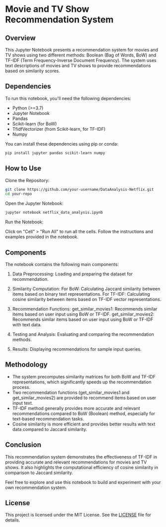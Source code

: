 # Movie and TV Show Recommendation System

## Overview

This Jupyter Notebook presents a recommendation system for movies and TV shows using two different methods: Boolean (Bag of Words, BoW) and TF-IDF (Term Frequency-Inverse Document Frequency). The system uses text descriptions of movies and TV shows to provide recommendations based on similarity scores.

## Dependencies

To run this notebook, you'll need the following dependencies:

- Python (>=3.7)
- Jupyter Notebook
- Pandas
- Scikit-learn (for BoW)
- TfidfVectorizer (from Scikit-learn, for TF-IDF)
- Numpy

You can install these dependencies using pip or conda:

```bash
pip install jupyter pandas scikit-learn numpy
```

## How to Use

Clone the Repository:

```bash
git clone https://github.com/your-username/DataAnalysis-Netflix.git
cd your-repo
```

Open the Jupyter Notebook:

```bash
jupyter notebook netflix_data_analysis.ipynb
```

Run the Notebook:

Click on "Cell" > "Run All" to run all the cells.
Follow the instructions and examples provided in the notebook.

## Components

The notebook contains the following main components:

1. Data Preprocessing: Loading and preparing the dataset for recommendation.

2. Similarity Computation:
For BoW: Calculating Jaccard similarity between items based on binary text representations.
For TF-IDF: Calculating cosine similarity between items based on TF-IDF vector representations.

3. Recommendation Functions:
get_similar_movies1: Recommends similar items based on user input using BoW or TF-IDF.
get_similar_movies2: Recommends similar items based on user input using BoW or TF-IDF with text data.

4. Testing and Analysis: Evaluating and comparing the recommendation methods.

5. Results: Displaying recommendations for sample input queries.

## Methodology

- The system precomputes similarity matrices for both BoW and TF-IDF representations, which significantly speeds up the recommendation process.
- Two recommendation functions (get_similar_movies1 and get_similar_movies2) are provided to recommend items based on user input text.
- TF-IDF method generally provides more accurate and relevant recommendations compared to BoW (Boolean) method, especially for text-based recommendation tasks.
- Cosine similarity is more efficient and provides better results with text data compared to Jaccard similarity.

## Conclusion

This recommendation system demonstrates the effectiveness of TF-IDF in providing accurate and relevant recommendations for movies and TV shows. It also highlights the computational efficiency of cosine similarity in comparison to Jaccard similarity.

Feel free to explore and use this notebook to build and experiment with your own recommendation system.

## License

This project is licensed under the MIT License. See the [LICENSE](LICENSE.md) file for details.
